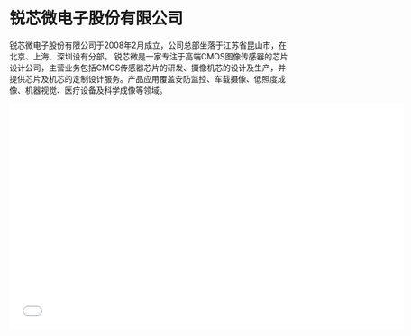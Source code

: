 # 锐芯微电子股份有限公司
锐芯微电子股份有限公司于2008年2月成立，公司总部坐落于江苏省昆山市，在北京、上海、深圳设有分部。 锐芯微是一家专注于高端CMOS图像传感器的芯片设计公司，主营业务包括CMOS传感器芯片的研发、摄像机芯的设计及生产，并提供芯片及机芯的定制设计服务。产品应用覆盖安防监控、车载摄像、低照度成像、机器视觉、医疗设备及科学成像等领域。
<iframe src="//player.bilibili.com/player.html?isOutside=true&aid=1504382246&bvid=BV1ED421N77i&cid=1542041165&p=1" scrolling="no" border="0" frameborder="no" framespacing="0" allowfullscreen="true" width="700px" height="400px"></iframe>



